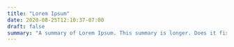 ```yaml
---
title: "Lorem Ipsum"
date: 2020-08-25T12:10:37-07:00
draft: false
summary: "A summary of Lorem Ipsum. This summary is longer. Does it fix anything?"
---
```


